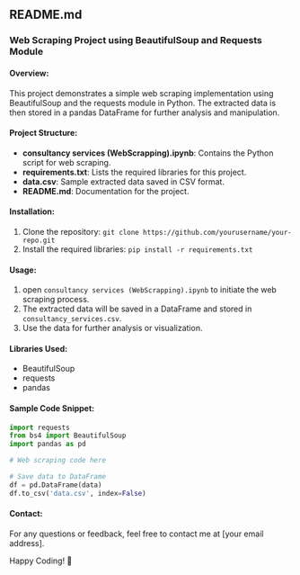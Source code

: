 ## README.md

### Web Scraping Project using BeautifulSoup and Requests Module

#### Overview:
This project demonstrates a simple web scraping implementation using BeautifulSoup and the requests module in Python. The extracted data is then stored in a pandas DataFrame for further analysis and manipulation.

#### Project Structure:
- **consultancy services (WebScrapping).ipynb**: Contains the Python script for web scraping.
- **requirements.txt**: Lists the required libraries for this project.
- **data.csv**: Sample extracted data saved in CSV format.
- **README.md**: Documentation for the project.

#### Installation:
1. Clone the repository: `git clone https://github.com/yourusername/your-repo.git`
2. Install the required libraries: `pip install -r requirements.txt`

#### Usage:
1. open `consultancy services (WebScrapping).ipynb` to initiate the web scraping process.
2. The extracted data will be saved in a DataFrame and stored in `consultancy_services.csv`.
3. Use the data for further analysis or visualization.

#### Libraries Used:
- BeautifulSoup
- requests
- pandas

#### Sample Code Snippet:
```python
import requests
from bs4 import BeautifulSoup
import pandas as pd

# Web scraping code here

# Save data to DataFrame
df = pd.DataFrame(data)
df.to_csv('data.csv', index=False)
```

#### Contact:
For any questions or feedback, feel free to contact me at [your email address].

Happy Coding! 🚀
